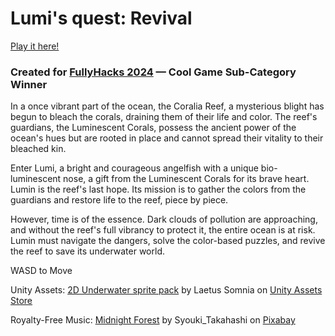 # Lumi's quest: Revival

[Play it here!](https://alpacajin.github.io/lumi-s-quest/)

### Created for [FullyHacks 2024](https://fullyhacks.acmcsuf.com/) — Cool Game Sub-Category Winner

In a once vibrant part of the ocean, the Coralia Reef, a mysterious blight has begun to bleach the corals, draining them of their life and color. The reef's guardians, the Luminescent Corals, possess the ancient power of the ocean's hues but are rooted in place and cannot spread their vitality to their bleached kin.

Enter Lumi, a bright and courageous angelfish with a unique bio-luminescent nose, a gift from the Luminescent Corals for its brave heart. Lumin is the reef's last hope. Its mission is to gather the colors from the guardians and restore life to the reef, piece by piece.

However, time is of the essence. Dark clouds of pollution are approaching, and without the reef's full vibrancy to protect it, the entire ocean is at risk. Lumin must navigate the dangers, solve the color-based puzzles, and revive the reef to save its underwater world.


WASD to Move


Unity Assets: [2D Underwater sprite pack](https://assetstore.unity.com/packages/2d/environments/2d-underwater-sprite-pack-223980) by Laetus Somnia on [Unity Assets Store](https://assetstore.unity.com/)

Royalty-Free Music: [Midnight Forest](https://pixabay.com/music/ambient-midnight-forest-184304/) by Syouki_Takahashi on [Pixabay](https://pixabay.com/)
